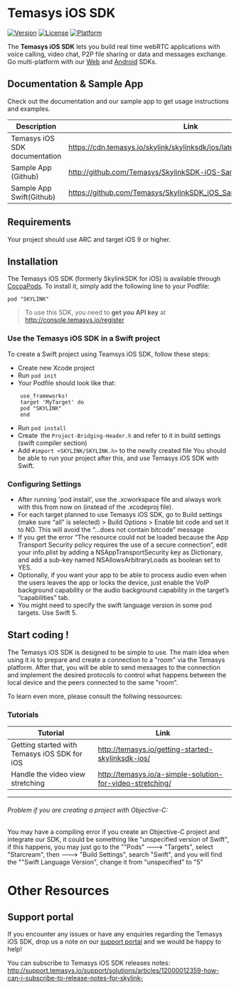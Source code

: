 # Temasys iOS SDK
[![Version](https://img.shields.io/cocoapods/v/MyLibrary.svg?style=flat)](http://cocoadocs.org/docsets/SKYLINK)  [![License](https://img.shields.io/cocoapods/l/MyLibrary.svg?style=flat)](http://cocoadocs.org/docsets/SKYLINK) [![Platform](https://img.shields.io/cocoapods/p/MyLibrary.svg?style=flat)](http://cocoadocs.org/docsets/SKYLINK)

The **Temasys iOS SDK** lets you build real time webRTC applications with voice calling, video chat, P2P file sharing or data and messages exchange. Go multi-platform with our [Web](http://skylink.io/web/) and [Android](http://skylink.io/android) SDKs.

## Documentation & Sample App

Check out the documentation and our sample app to get usage instructions and examples.

| Description | Link | 
| --- | --- |
| Temasys iOS SDK documentation | https://cdn.temasys.io/skylink/skylinksdk/ios/latest/docs/html/index.html |
| Sample App (Github) | http://github.com/Temasys/SkylinkSDK-iOS-Sample |
| Sample App Swift(Github) | https://github.com/Temasys/SkylinkSDK_iOS_SampleApp_Swift4 |

## Requirements
Your project should use ARC and target iOS 9 or higher.

## Installation

The Temasys iOS SDK (formerly SkylinkSDK for iOS) is available through [CocoaPods](http://cocoapods.org). 
To install it, simply add the following line to your Podfile:

    pod "SKYLINK"

> To use this SDK, you need to **get you API key** at http://console.temasys.io/register


### Use the Temasys iOS SDK in a Swift project

To create a Swift project using Teamsys iOS SDK, follow these steps:

- Create new Xcode project
- Run  `pod init`
- Your Podfile should look like that: 
```
    use_frameworks!
    target 'MyTarget' do
    pod "SKYLINK"
    end
```
- Run `pod install`
- Create the `Project-Bridging-Header.h` and refer to it in build settings (swift compiler section)
- Add `#import <SKYLINK/SKYLINK.h>` to the newlly created file
You should be able to run your project after this, and use Temasys iOS SDK with Swift.

### Configuring Settings

- After running 'pod install', use the .xcworkspace file and always work with this from now on (instead of the .xcodeproj file).
- For each target planned to use Temasys iOS SDK, go to Build settings  (make sure “all” is selected) > Build Options > Enable bit code and set it to NO. This will avoid the “…does not contain bitcode” message
- If you get the error “The resource could not be loaded because the App Transport Security policy requires the use of a secure connection”, edit your info.plist by adding a NSAppTransportSecurity key as Dictionary, and add a sub-key named NSAllowsArbitraryLoads as boolean set to YES.
- Optionally, if you want your app to be able to process audio even when the users leaves the app or locks the device, just enable the VoIP background capability or the audio background capability in the target’s “capabilities” tab.
- You might need to specify the swift language version in some pod targets. Use Swift 5.

## Start coding !

The Temasys iOS SDK is designed to be simple to use. The main idea when using it is to prepare and create a connection to a "room" via the Temasys platform. After that, you will be able to send messages to the connection and implement the desired protocols to control what happens between the local device and the peers connected to the same "room".

To learn even more, please consult the follwing ressources:

### Tutorials
 
| Tutorial | Link |
| --- | --- |
| Getting started with Temasys iOS SDK for iOS | http://temasys.io/getting-started-skylinksdk-ios/ |
| Handle the video view stretching | http://temasys.io/a-simple-solution-for-video-stretching/ |

----------

###### Problem if you are creating a project with Objective-C:
You may have a compiling error if you create an Objective-C project and integrate our SDK, it could be something like "unspecified version of Swift", if this happens, you may just go to the ""Pods" ---> "Targets", select "Starcream", then ---> "Build Settings", search "Swift", and you will find the ""Swift Language Version", change it from "unspecified" to "5"

**Other Resources**
==========================

Support portal
-------
If you encounter any issues or have any enquiries regarding the Temasys iOS SDK, drop us a note on our [support portal](http://support.temasys.io/support/login) and we would be happy to help! 


You can subscribe to Temasys iOS SDK releases notes: http://support.temasys.io/support/solutions/articles/12000012359-how-can-i-subscribe-to-release-notes-for-skylink-



